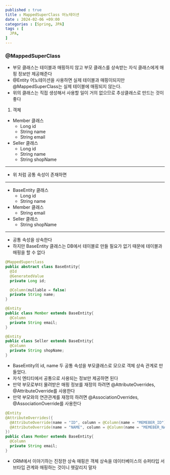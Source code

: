 ```yaml
---
published : true
title : MappedSuperClass 어노테이션
date : 2024-02-06 +09:00
categories : [Spring, JPA]
tags : [
  JPA,
]
---
```

<!-- ![](/assets/img/Spring/aaaa.png){:style="border:1px solid #eaeaea; border-radius: 7px; padding: 0px;" } -->
<!-- ![](/assets/img/alg/4-1.png){:style="width:1000px" } -->

### @MappedSuperClass
- 부모 클래스는 테이블과 매핑하지 않고 부모 클래스를 상속받는 자식 클래스에게 매핑 정보만 제공해준다
- @Entity 어노테이션을 사용하면 실제 테이블과 매핑이되지만 @MappedSuperClass는 실제 테이블에 매핑되지 않는다.
- 위의 클래스는 직접 생성해서 사용할 일이 거의 없으므로 추상클래스로 만드는 것이 좋다

1. 객체
- Member 클래스
  - Long id
  - String name
  - String email
- Seller 클래스
  - Long id
  - String name
  - String shopName

<hr>

- 위 처럼 공통 속성이 존재하면

<hr>

- BaseEntity 클래스
  - Long id
  - String name
- Member 클래스
  - String email
- Seller 클래스
  - String shopName

<hr>

- 공통 속성을 상속한다
- 하지만 BaseEntity 클래스는 DB에서 테이블로 만들 필요가 없기 때문에 테이블과 매핑을 할 수 없다

```java
@MappedSuperclass
public abstract class BaseEntity{
  @Id
  @GeneratedValue
  private Long id;

  @Column(nullable = false)
  private String name;
}

@Entity
public class Member extends BaseEntity{
  @Column
  private String email;
}

@Entity
public class Seller extends BaseEntity{
  @Column
  private String shopName;
}
```

- BaseEntity의 id, name 두 공통 속성을 부모클래스로 모으로 객체 상속 관계로 만들었다.
- 자식 엔티티에서 공통으로 사용되는 정보만 제공하면 된다
- 만약 부모로부터 물려받은 매핑 정보를 재정의 하려면 @AttributeOverrides, @AttributeOverride를 사용한다
- 만약 부모와의 연관관계를 재정의 하려면 @AssociationOverrides, @AssociationOverride를 사용한다

```java
@Entity
@AttributeOverrides({
  @AttributeOverride(name = "ID", column = @Column(name = "MEMEBER_ID"))
  @AttributeOverride(name = "NAME", column = @Column(name = "MEMEBER_NAME"))
})
public class Member extends BaseEntity{
  @Column
  private String email;
}
```

- ORM에서 이야기하는 진정한 상속 매핑은 객체 상속을 데이터베이스의 슈퍼타입 서브타입 관계와 매핑하는 것이니 헷갈리지 말자
